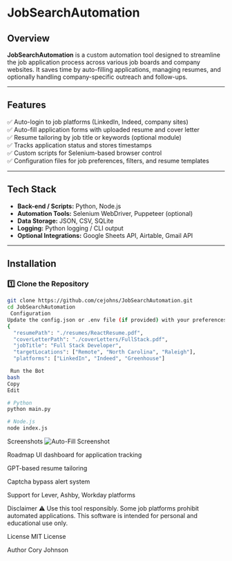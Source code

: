# JobSearchAutomation

## Overview
**JobSearchAutomation** is a custom automation tool designed to streamline the job application process across various job boards and company websites. It saves time by auto-filling applications, managing resumes, and optionally handling company-specific outreach and follow-ups.

---

## Features

✅ Auto-login to job platforms (LinkedIn, Indeed, company sites)  
✅ Auto-fill application forms with uploaded resume and cover letter  
✅ Resume tailoring by job title or keywords (optional module)  
✅ Tracks application status and stores timestamps  
✅ Custom scripts for Selenium-based browser control  
✅ Configuration files for job preferences, filters, and resume templates  

---

## Tech Stack

- **Back-end / Scripts:** Python, Node.js  
- **Automation Tools:** Selenium WebDriver, Puppeteer (optional)  
- **Data Storage:** JSON, CSV, SQLite  
- **Logging:** Python logging / CLI output  
- **Optional Integrations:** Google Sheets API, Airtable, Gmail API  

---

## Installation

### 1️⃣ Clone the Repository

```bash
git clone https://github.com/cejohns/JobSearchAutomation.git
cd JobSearchAutomation
 Configuration
Update the config.json or .env file (if provided) with your preferences:
{
  "resumePath": "./resumes/ReactResume.pdf",
  "coverLetterPath": "./coverLetters/FullStack.pdf",
  "jobTitle": "Full Stack Developer",
  "targetLocations": ["Remote", "North Carolina", "Raleigh"],
  "platforms": ["LinkedIn", "Indeed", "Greenhouse"]

 Run the Bot
bash
Copy
Edit

# Python
python main.py

# Node.js
node index.js
```


Screenshots
![Auto-Fill Screenshot](./screenshots/autofill-example.png)


Roadmap
 UI dashboard for application tracking

 GPT-based resume tailoring

 Captcha bypass alert system

 Support for Lever, Ashby, Workday platforms

Disclaimer
⚠️ Use this tool responsibly. Some job platforms prohibit automated applications. This software is intended for personal and educational use only.

License
MIT License

Author
Cory Johnson

